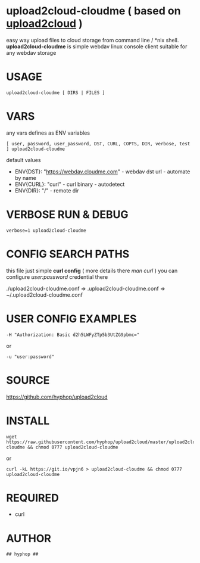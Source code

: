 
# upload2cloud-cloudme ( based on [upload2cloud](https://github.com/hyphop/upload2cloud/) )

easy way upload files to cloud storage from command line / *nix shell.
**upload2cloud-cloudme** is simple webdav linux console client suitable for any webdav storage

# USAGE 

    upload2cloud-cloudme [ DIRS | FILES ]

# VARS

any vars defines as ENV variables

    [ user, password, user_password, DST, CURL, COPTS, DIR, verbose, test ] upload2cloud-cloudme

default values

+ ENV{DST}: "https://webdav.cloudme.com" - webdav dst url - automate by name
+ ENV{CURL}: "curl" - curl binary - autodetect
+ ENV{DIR}: "/" - remote dir

# VERBOSE RUN & DEBUG

    verbose=1 upload2cloud-cloudme

# CONFIG SEARCH PATHS

this file just simple **curl config** ( more details there *man curl* )
you can configure *user:password* credential there 

./upload2cloud-cloudme.conf => .upload2cloud-cloudme.conf => ~/.upload2cloud-cloudme.conf


# USER CONFIG EXAMPLES

    -H "Authorization: Basic d2h5LWFyZTp5b3UtZG9pbmc="
or

    -u "user:password"

# SOURCE

https://github.com/hyphop/upload2cloud

# INSTALL

    wget https://raw.githubusercontent.com/hyphop/upload2cloud/master/upload2cloud-cloudme && chmod 0777 upload2cloud-cloudme

or
    
    curl -kL https://git.io/vpjn6 > upload2cloud-cloudme && chmod 0777 upload2cloud-cloudme

# REQUIRED

+ curl

# AUTHOR

    ## hyphop ##

